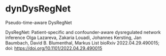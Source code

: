 # dynDysRegNet
Pseudo-time-aware DysRegNet

DysRegNet: Patient-specific and confounder-aware dysregulated network inference
Olga Lazareva, Zakaria Louadi, Johannes Kersting, Jan Baumbach, David B. Blumenthal, Markus List
bioRxiv 2022.04.29.490015; doi: https://doi.org/10.1101/2022.04.29.490015
